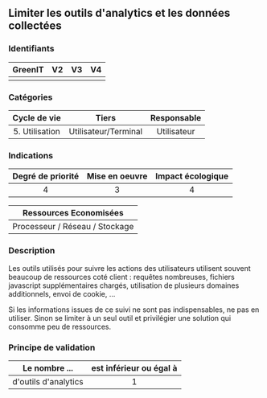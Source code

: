 ## Limiter les outils d'analytics et les données collectées

### Identifiants

| GreenIT |  V2  |  V3  |  V4  |
|:-------:|:----:|:----:|:----:|
|        |       |      |      |

### Catégories

| Cycle de vie |  Tiers  |  Responsable  |
|:---------:|:----:|:----:|
| 5. Utilisation | Utilisateur/Terminal | Utilisateur |

### Indications

| Degré de priorité |      Mise en oeuvre       |  Impact écologique    |
|:-------------------:|:-------------------------:|:---------------------:|
| 4 | 3 | 4 |

|Ressources Economisées                                      |
|:----------------------------------------------------------:|
| Processeur / Réseau / Stockage |

### Description

Les outils utilisés pour suivre les actions des utilisateurs utilisent souvent beaucoup de ressources coté client : requêtes 
nombreuses, fichiers javascript supplémentaires chargés, utilisation de plusieurs domaines additionnels, envoi de cookie, ...

Si les informations issues de ce suivi ne sont pas indispensables, ne pas en utiliser. Sinon se limiter à un seul outil et privilégier 
une solution qui consomme peu de ressources.


### Principe de validation

| Le nombre ...     | est inférieur ou égal à   |  
|-------------------|:-------------------------:|
| d'outils d'analytics |  1 |

